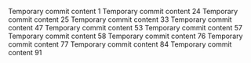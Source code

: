 Temporary commit content 1
Temporary commit content 24
Temporary commit content 25
Temporary commit content 33
Temporary commit content 47
Temporary commit content 53
Temporary commit content 57
Temporary commit content 58
Temporary commit content 76
Temporary commit content 77
Temporary commit content 84
Temporary commit content 91
